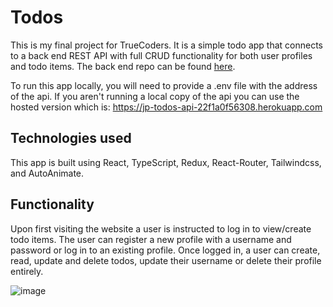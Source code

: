 # Todos

This is my final project for TrueCoders. It is a simple todo app that connects to a back end REST API with full CRUD functionality for both user profiles and todo items. The back end repo can be found [here](https://github.com/JonathanDPotter/todos-api).

To run this app locally, you will need to provide a .env file with the address of the api. If you aren't running a local copy of the api you can use the hosted version which is: https://jp-todos-api-22f1a0f56308.herokuapp.com

## Technologies used

This app is built using React, TypeScript, Redux, React-Router, Tailwindcss, and AutoAnimate.

## Functionality

Upon first visiting the website a user is instructed to log in to view/create todo items. The user can register a new profile with a username and password or log in to an existing profile. Once logged in, a user can create, read, update and delete todos, update their username or delete their profile entirely.

![image](https://github.com/JonathanDPotter/todos-app/assets/30156468/02062d3b-f26e-43f2-88a1-02d7d02a7346)
